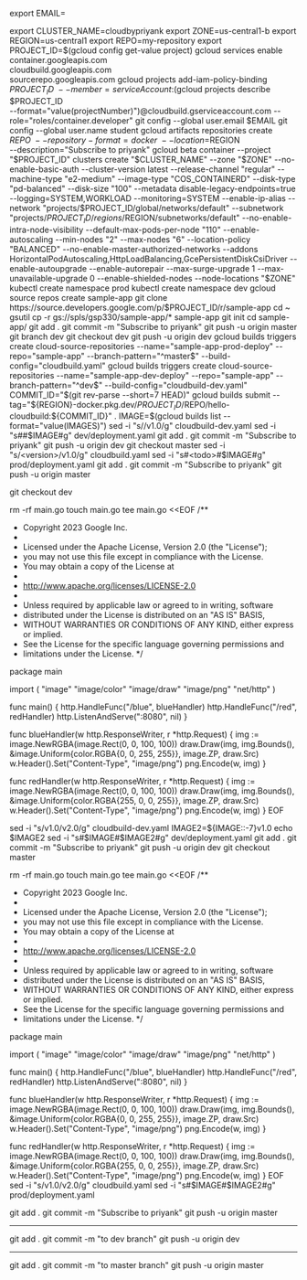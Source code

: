 

export EMAIL=


export CLUSTER_NAME=cloudbypriyank
export ZONE=us-central1-b
export REGION=us-central1
export REPO=my-repository
export PROJECT_ID=$(gcloud config get-value project)
gcloud services enable container.googleapis.com \
    cloudbuild.googleapis.com \
    sourcerepo.googleapis.com
gcloud projects add-iam-policy-binding $PROJECT_ID \
--member=serviceAccount:$(gcloud projects describe $PROJECT_ID \
--format="value(projectNumber)")@cloudbuild.gserviceaccount.com --role="roles/container.developer"
git config --global user.email $EMAIL 
git config --global user.name student
gcloud artifacts repositories create $REPO \
    --repository-format=docker \
    --location=$REGION \
    --description="Subscribe to priyank"
gcloud beta container --project "$PROJECT_ID" clusters create "$CLUSTER_NAME" --zone "$ZONE" --no-enable-basic-auth --cluster-version latest --release-channel "regular" --machine-type "e2-medium" --image-type "COS_CONTAINERD" --disk-type "pd-balanced" --disk-size "100" --metadata disable-legacy-endpoints=true  --logging=SYSTEM,WORKLOAD --monitoring=SYSTEM --enable-ip-alias --network "projects/$PROJECT_ID/global/networks/default" --subnetwork "projects/$PROJECT_ID/regions/$REGION/subnetworks/default" --no-enable-intra-node-visibility --default-max-pods-per-node "110" --enable-autoscaling --min-nodes "2" --max-nodes "6" --location-policy "BALANCED" --no-enable-master-authorized-networks --addons HorizontalPodAutoscaling,HttpLoadBalancing,GcePersistentDiskCsiDriver --enable-autoupgrade --enable-autorepair --max-surge-upgrade 1 --max-unavailable-upgrade 0 --enable-shielded-nodes --node-locations "$ZONE"
kubectl create namespace prod	
kubectl create namespace dev
gcloud source repos create sample-app
git clone https://source.developers.google.com/p/$PROJECT_ID/r/sample-app
cd ~
gsutil cp -r gs://spls/gsp330/sample-app/* sample-app
git init
cd sample-app/
git add .
git commit -m "Subscribe to priyank" 
git push -u origin master
git branch dev
git checkout dev
git push -u origin dev
gcloud builds triggers create cloud-source-repositories --name="sample-app-prod-deploy" --repo="sample-app" --branch-pattern="^master$" --build-config="cloudbuild.yaml"
gcloud builds triggers create cloud-source-repositories --name="sample-app-dev-deploy" --repo="sample-app" --branch-pattern="^dev$" --build-config="cloudbuild-dev.yaml"
COMMIT_ID="$(git rev-parse --short=7 HEAD)"
gcloud builds submit --tag="${REGION}-docker.pkg.dev/${PROJECT_ID}/$REPO/hello-cloudbuild:${COMMIT_ID}" .
IMAGE=$(gcloud builds list --format="value(IMAGES)")
sed -i "s/<version>/v1.0/g" cloudbuild-dev.yaml
sed -i "s#<todo>#$IMAGE#g" dev/deployment.yaml
git add .
git commit -m "Subscribe to priyank" 
git push -u origin dev
git checkout master
sed -i "s/<version>/v1.0/g" cloudbuild.yaml
sed -i "s#<todo>#$IMAGE#g" prod/deployment.yaml
git add .
git commit -m "Subscribe to priyank" 
git push -u origin master

git checkout dev

rm -rf main.go
touch main.go
tee main.go <<EOF
/**
 * Copyright 2023 Google Inc.
 *
 * Licensed under the Apache License, Version 2.0 (the "License");
 * you may not use this file except in compliance with the License.
 * You may obtain a copy of the License at
 *
 *   http://www.apache.org/licenses/LICENSE-2.0
 *
 * Unless required by applicable law or agreed to in writing, software
 * distributed under the License is distributed on an "AS IS" BASIS,
 * WITHOUT WARRANTIES OR CONDITIONS OF ANY KIND, either express or implied.
 * See the License for the specific language governing permissions and
 * limitations under the License.
 */

package main

import (
	"image"
	"image/color"
	"image/draw"
	"image/png"
	"net/http"
)

func main() {
	http.HandleFunc("/blue", blueHandler)
	http.HandleFunc("/red", redHandler)
	http.ListenAndServe(":8080", nil)
}

func blueHandler(w http.ResponseWriter, r *http.Request) {
	img := image.NewRGBA(image.Rect(0, 0, 100, 100))
	draw.Draw(img, img.Bounds(), &image.Uniform{color.RGBA{0, 0, 255, 255}}, image.ZP, draw.Src)
	w.Header().Set("Content-Type", "image/png")
	png.Encode(w, img)
}

func redHandler(w http.ResponseWriter, r *http.Request) {
	img := image.NewRGBA(image.Rect(0, 0, 100, 100))
	draw.Draw(img, img.Bounds(), &image.Uniform{color.RGBA{255, 0, 0, 255}}, image.ZP, draw.Src)
	w.Header().Set("Content-Type", "image/png")
	png.Encode(w, img)
}
EOF

sed -i "s/v1.0/v2.0/g" cloudbuild-dev.yaml
IMAGE2=${IMAGE::-7}v1.0
echo $IMAGE2
sed -i "s#$IMAGE#$IMAGE2#g" dev/deployment.yaml
git add .
git commit -m "Subscribe to priyank" 
git push -u origin dev
git checkout master

rm -rf main.go
touch main.go
tee main.go <<EOF
/**
 * Copyright 2023 Google Inc.
 *
 * Licensed under the Apache License, Version 2.0 (the "License");
 * you may not use this file except in compliance with the License.
 * You may obtain a copy of the License at
 *
 *   http://www.apache.org/licenses/LICENSE-2.0
 *
 * Unless required by applicable law or agreed to in writing, software
 * distributed under the License is distributed on an "AS IS" BASIS,
 * WITHOUT WARRANTIES OR CONDITIONS OF ANY KIND, either express or implied.
 * See the License for the specific language governing permissions and
 * limitations under the License.
 */

package main

import (
	"image"
	"image/color"
	"image/draw"
	"image/png"
	"net/http"
)

func main() {
	http.HandleFunc("/blue", blueHandler)
	http.HandleFunc("/red", redHandler)
	http.ListenAndServe(":8080", nil)
}

func blueHandler(w http.ResponseWriter, r *http.Request) {
	img := image.NewRGBA(image.Rect(0, 0, 100, 100))
	draw.Draw(img, img.Bounds(), &image.Uniform{color.RGBA{0, 0, 255, 255}}, image.ZP, draw.Src)
	w.Header().Set("Content-Type", "image/png")
	png.Encode(w, img)
}

func redHandler(w http.ResponseWriter, r *http.Request) {
	img := image.NewRGBA(image.Rect(0, 0, 100, 100))
	draw.Draw(img, img.Bounds(), &image.Uniform{color.RGBA{255, 0, 0, 255}}, image.ZP, draw.Src)
	w.Header().Set("Content-Type", "image/png")
	png.Encode(w, img)
}
EOF
sed -i "s/v1.0/v2.0/g" cloudbuild.yaml
sed -i "s#$IMAGE#$IMAGE2#g" prod/deployment.yaml

git add .
git commit -m "Subscribe to priyank" 
git push -u origin master




-------------------------------
git add .
git commit -m "to dev branch" 
git push -u origin dev

-------------------
git add .
git commit -m "to master branch" 
git push -u origin master



